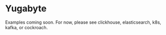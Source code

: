 # Yugabyte
Examples coming soon. For now, please see clickhouse, elasticsearch, k8s, kafka, or cockroach.
